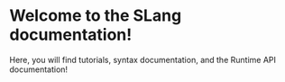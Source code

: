 # Welcome to the SLang documentation!
Here, you will find tutorials, syntax documentation, and the Runtime API documentation!
